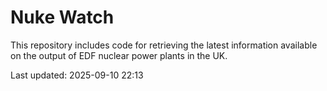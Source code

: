 # Nuke Watch

This repository includes code for retrieving the latest information available on the output of EDF nuclear power plants in the UK.

Last updated: 2025-09-10 22:13